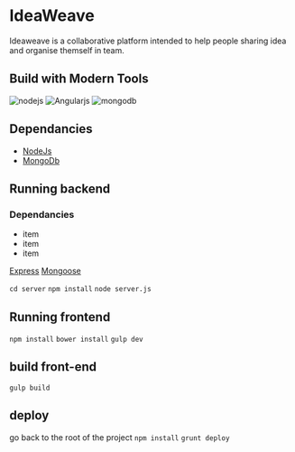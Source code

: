 # IdeaWeave 

Ideaweave is a collaborative platform intended to help people sharing idea and organise themself in team.

## Build with Modern Tools
![nodejs](/http://nodejs.org/images/logos/nodejs.png)
![Angularjs](/https://raw.githubusercontent.com/angular/angular.js/master/images/logo/AngularJS.exports/AngularJS-small.png)
![mongodb](/http://media-cache-ak0.pinimg.com/736x/24/a6/63/24a663052e771d440fa6555894a93595.jpg)



## Dependancies
- [NodeJs](http://nodejs.org/)
- [MongoDb](http://www.mongodb.org/) 

## Running backend

### Dependancies
- item
- item
- item

[Express](http://expressjs.com/)
[Mongoose](http://mongoosejs.com/)

`cd server`
`npm install`
`node server.js`

## Running frontend

`npm install`
`bower install`
`gulp dev`

## build front-end
`gulp build`

## deploy
go back to the root of the project
`npm install`
`grunt deploy`
